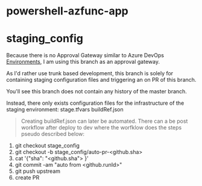 # powershell-azfunc-app

# staging_config
Because there is no Approval Gateway similar to Azure DevOps [Environments](https://docs.microsoft.com/en-us/azure/devops/pipelines/process/environments?view=azure-devops), I am using this branch as an approval gateway.

As I'd rather use trunk based development, this branch is solely for containing staging configuration files and triggering an on PR of this branch.

You'll see this branch does not contain any history of the master branch.

Instead, there only exists configuration files for the infrastructure of the staging environment:
    stage.tfvars
    buildRef.json

> Creating buildRef.json can later be automated. There can a be post workflow after deploy to dev where the worfklow does the steps pseudo described below:
1. git checkout stage_config
1. git checkout -b stage_config/auto-pr-<github.sha>
1. cat '{"sha": "<github.sha"> }'
1. git commit -am "auto from <github.runId>"
1. git push upstream
1. create PR
